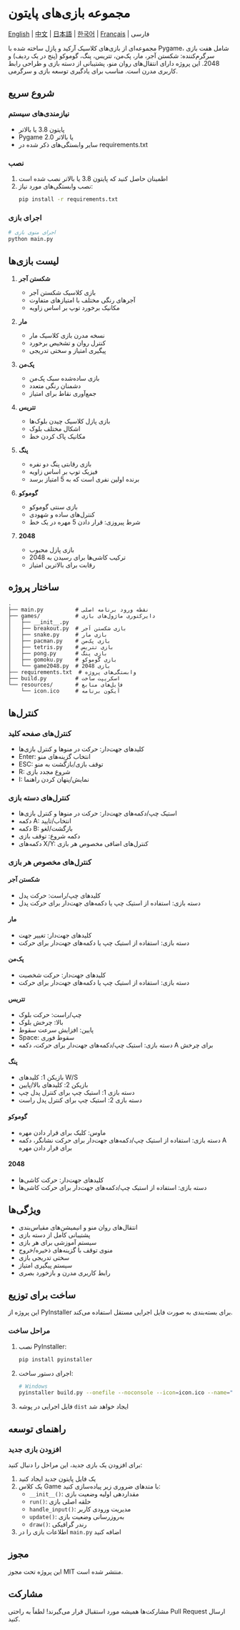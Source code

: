 # مجموعه بازی‌های پایتون
[English](../README.md) | [中文](README-cn.md) | [日本語](README-ja.md) | [한국어](README-ko.md) | [Français](README-fr.md) | فارسی

مجموعه‌ای از بازی‌های کلاسیک آرکید و پازل ساخته شده با Pygame، شامل هفت بازی سرگرم‌کننده: شکستن آجر، مار، پک‌من، تتریس، پنگ، گوموکو (پنج در یک ردیف) و 2048. این پروژه دارای انتقال‌های روان منو، پشتیبانی از دسته بازی و طراحی رابط کاربری مدرن است. مناسب برای یادگیری توسعه بازی و سرگرمی.

## شروع سریع

### نیازمندی‌های سیستم

- پایتون 3.8 یا بالاتر
- Pygame 2.0 یا بالاتر
- سایر وابستگی‌های ذکر شده در requirements.txt

### نصب

1. اطمینان حاصل کنید که پایتون 3.8 یا بالاتر نصب شده است
2. نصب وابستگی‌های مورد نیاز:
   ```bash
   pip install -r requirements.txt
   ```

### اجرای بازی

```bash
# اجرای منوی بازی
python main.py
```

## لیست بازی‌ها

1. **شکستن آجر**
   - بازی کلاسیک شکستن آجر
   - آجرهای رنگی مختلف با امتیازهای متفاوت
   - مکانیک برخورد توپ بر اساس زاویه

2. **مار**
   - نسخه مدرن بازی کلاسیک مار
   - کنترل روان و تشخیص برخورد
   - پیگیری امتیاز و سختی تدریجی

3. **پک‌من**
   - بازی ساده‌شده سبک پک‌من
   - دشمنان رنگی متعدد
   - جمع‌آوری نقاط برای امتیاز

4. **تتریس**
   - بازی پازل کلاسیک چیدن بلوک‌ها
   - اشکال مختلف بلوک
   - مکانیک پاک کردن خط

5. **پنگ**
   - بازی رقابتی پنگ دو نفره
   - فیزیک توپ بر اساس زاویه
   - برنده اولین نفری است که به 5 امتیاز برسد

6. **گوموکو**
   - بازی سنتی گوموکو
   - کنترل‌های ساده و شهودی
   - شرط پیروزی: قرار دادن 5 مهره در یک خط

7. **2048**
   - بازی پازل محبوب
   - ترکیب کاشی‌ها برای رسیدن به 2048
   - رقابت برای بالاترین امتیاز

## ساختار پروژه

```
.
├── main.py          # نقطه ورود برنامه اصلی
├── games/           # دایرکتوری ماژول‌های بازی
│   ├── __init__.py
│   ├── breakout.py  # بازی شکستن آجر
│   ├── snake.py     # بازی مار
│   ├── pacman.py    # بازی پک‌من
│   ├── tetris.py    # بازی تتریس
│   ├── pong.py      # بازی پنگ
│   ├── gomoku.py    # بازی گوموکو
│   └── game2048.py  # بازی 2048
├── requirements.txt  # وابستگی‌های پروژه
├── build.py         # اسکریپت ساخت
└── resources/       # فایل‌های منابع
    └── icon.ico     # آیکون برنامه
```

## کنترل‌ها

### کنترل‌های صفحه کلید
- کلیدهای جهت‌دار: حرکت در منوها و کنترل بازی‌ها
- Enter: انتخاب گزینه‌های منو
- ESC: توقف بازی/بازگشت به منو
- R: شروع مجدد بازی
- I: نمایش/پنهان کردن راهنما

### کنترل‌های دسته بازی
- استیک چپ/دکمه‌های جهت‌دار: حرکت در منوها و کنترل بازی‌ها
- دکمه A: انتخاب/تایید
- دکمه B: بازگشت/لغو
- دکمه شروع: توقف بازی
- دکمه‌های X/Y: کنترل‌های اضافی مخصوص هر بازی

### کنترل‌های مخصوص هر بازی

#### شکستن آجر
- کلیدهای چپ/راست: حرکت پدل
- دسته بازی: استفاده از استیک چپ یا دکمه‌های جهت‌دار برای حرکت پدل

#### مار
- کلیدهای جهت‌دار: تغییر جهت
- دسته بازی: استفاده از استیک چپ یا دکمه‌های جهت‌دار برای حرکت

#### پک‌من
- کلیدهای جهت‌دار: حرکت شخصیت
- دسته بازی: استفاده از استیک چپ یا دکمه‌های جهت‌دار برای حرکت

#### تتریس
- چپ/راست: حرکت بلوک
- بالا: چرخش بلوک
- پایین: افزایش سرعت سقوط
- Space: سقوط فوری
- دسته بازی: استیک چپ/دکمه‌های جهت‌دار برای حرکت، دکمه A برای چرخش

#### پنگ
- بازیکن 1: کلیدهای W/S
- بازیکن 2: کلیدهای بالا/پایین
- دسته بازی 1: استیک چپ برای کنترل پدل چپ
- دسته بازی 2: استیک چپ برای کنترل پدل راست

#### گوموکو
- ماوس: کلیک برای قرار دادن مهره
- دسته بازی: استفاده از استیک چپ/دکمه‌های جهت‌دار برای حرکت نشانگر، دکمه A برای قرار دادن مهره

#### 2048
- کلیدهای جهت‌دار: حرکت کاشی‌ها
- دسته بازی: استفاده از استیک چپ/دکمه‌های جهت‌دار برای حرکت کاشی‌ها

## ویژگی‌ها

- انتقال‌های روان منو و انیمیشن‌های مقیاس‌بندی
- پشتیبانی کامل از دسته بازی
- سیستم آموزشی برای هر بازی
- منوی توقف با گزینه‌های ذخیره/خروج
- سختی تدریجی بازی
- سیستم پیگیری امتیاز
- رابط کاربری مدرن و بازخورد بصری

## ساخت برای توزیع

این پروژه از PyInstaller برای بسته‌بندی به صورت فایل اجرایی مستقل استفاده می‌کند.

### مراحل ساخت

1. نصب PyInstaller:
   ```bash
   pip install pyinstaller
   ```

2. اجرای دستور ساخت:
   ```bash
   # Windows
   pyinstaller build.py --onefile --noconsole --icon=icon.ico --name="GameCollection"
   ```

3. فایل اجرایی در پوشه `dist` ایجاد خواهد شد

## راهنمای توسعه
### افزودن بازی جدید

برای افزودن یک بازی جدید، این مراحل را دنبال کنید:

1. یک فایل پایتون جدید ایجاد کنید
2. یک کلاس Game با متدهای ضروری زیر پیاده‌سازی کنید:
   - `__init__()`: مقداردهی اولیه وضعیت بازی
   - `run()`: حلقه اصلی بازی
   - `handle_input()`: مدیریت ورودی کاربر
   - `update()`: به‌روزرسانی وضعیت بازی
   - `draw()`: رندر گرافیکی
3. اطلاعات بازی را در `main.py` اضافه کنید

## مجوز

این پروژه تحت مجوز MIT منتشر شده است.

## مشارکت

مشارکت‌ها همیشه مورد استقبال قرار می‌گیرند! لطفاً به راحتی Pull Request ارسال کنید.